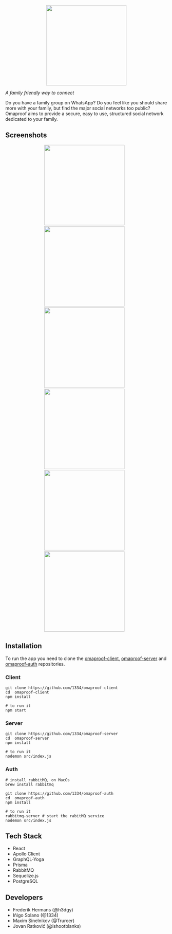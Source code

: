 <p align="center">
<img src="https://res.cloudinary.com/errstate/image/upload/v1544534611/screenshots/omaproof/logo-b-large.png" width="250px">
</p>

_A family friendly way to connect_

Do you have a family group on WhatsApp? Do you feel like you should share more with your family, but find the major social networks too public?
Omaproof aims to provide a secure, easy to use, structured social network dedicated to your family.

## Screenshots

<p align="center">
<img src="https://res.cloudinary.com/errstate/image/upload/v1544519942/screenshots/omaproof/home.png" width="250px"> &nbsp;&nbsp;
<img src="https://res.cloudinary.com/errstate/image/upload/v1544519938/screenshots/omaproof/register.png" width="250px"> &nbsp;&nbsp;
<img src="https://res.cloudinary.com/errstate/image/upload/v1544519941/screenshots/omaproof/feed.png" width="250px"> &nbsp;&nbsp;
<img src="https://res.cloudinary.com/errstate/image/upload/v1544519937/screenshots/omaproof/month.png" width="250px"> &nbsp;&nbsp;
<img src="https://res.cloudinary.com/errstate/image/upload/v1544519937/screenshots/omaproof/names.png" width="250px"> &nbsp;&nbsp;
<img src="https://res.cloudinary.com/errstate/image/upload/v1544519938/screenshots/omaproof/pics.png" width="250px"> &nbsp;&nbsp;
</p>

## Installation

To run the app you need to clone the [omaproof-client](https://github.com/1334/omaproof-client), [omaproof-server](https://github.com/1334/omaproof-server) and [omaproof-auth](https://github.com/1334/omaproof-auth) repositories.

### Client

```
git clone https://github.com/1334/omaproof-client
cd  omaproof-client
npm install

# to run it
npm start
```

### Server

```
git clone https://github.com/1334/omaproof-server
cd  omaproof-server
npm install

# to run it
nodemon src/index.js
```

### Auth

```
# install rabbitMQ, on MacOs
brew install rabbitmq

git clone https://github.com/1334/omaproof-auth
cd  omaproof-auth
npm install

# to run it
rabbitmq-server # start the rabitMQ service
nodemon src/index.js
```

## Tech Stack

- React
- Apollo Client
- GraphQL-Yoga
- Prisma
- RabbitMQ
- Sequelize.js
- PostgreSQL

## Developers

- Frederik Hermans (@h3dgy)
- Iñigo Solano (@1334)
- Maxim Sinelnikov (@Truroer)
- Jovan Ratković (@ishootblanks)
